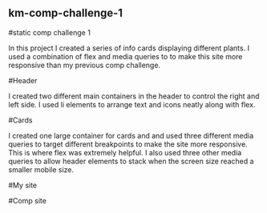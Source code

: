 ## km-comp-challenge-1
#static comp challenge 1

In this project I created a series of info cards displaying different plants. I used a combination of flex and media queries to 
to make this site more responsive than my previous comp challenge. 

#Header

I created two different main containers in the header to control the right and left side. I used li elements to arrange text 
and icons neatly along with flex.

#Cards

I created one large container for cards and and used three different media queries to target different breakpoints to make the
site more responsive. This is where flex was extremely helpful. I also used three other media queries to allow header elements 
to stack when the screen size reached a smaller mobile size.

#My site



#Comp site
